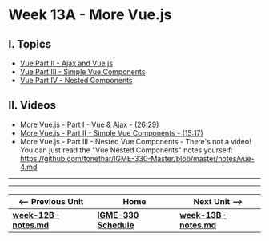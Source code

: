 # Week 13A - More Vue.js

## I. Topics
- [Vue Part II - Ajax and Vue.js](https://github.com/tonethar/IGME-330-Master/blob/master/notes/vue-2.md)
- [Vue Part III - Simple Vue Components](https://github.com/tonethar/IGME-330-Master/blob/master/notes/vue-3.md)
- [Vue Part IV - Nested Components](https://github.com/tonethar/IGME-330-Master/blob/master/notes/vue-4.md)

## II. Videos

- [More Vue.js - Part I - Vue & Ajax - (26:29)](https://video.rit.edu/Watch/Ao8n6ZFf)
- [More Vue.js - Part II - Simple Vue Components - (15:17)](https://video.rit.edu/Watch/Jo2k6XDz)
- More Vue.js - Part III - Nested Vue Components - There's not a video! You can just read the "Vue Nested Components" notes yourself: https://github.com/tonethar/IGME-330-Master/blob/master/notes/vue-4.md



<!--
# Week 13A - Storing data in cloud

## I. Topics
- [Project 2](../projects/project-2.md) requirements have been posted for a while now, and deliverables are due soon! The major components of this project are:
  - It "mashes up" two or more web services to do something useful or entertaining
  - It uses an MVVM framework such as Vue.js to update the page, and does NOT do DOM manipulation via methods such as `document.querySelector()`
  - It stores data *locally* via webstorage
  - It stores data in *the cloud* via Firebase
- So the last piece you need to do project 2 is to get some mojo in Firebase - here are the Firebase exercises/demos:
  - [1 - Intro to Firebase](https://github.com/tonethar/IGME-330-Master/blob/master/notes/firebase-1.md)
  - [2 - Firebase Highscore App](https://github.com/tonethar/IGME-330-Master/blob/master/notes/firebase-2.md)
  - [3 - Firebase Highscore Viewer](https://github.com/tonethar/IGME-330-Master/blob/master/notes/firebase-3.md)
  - [4 - Firebase "Draw & Share" App](https://github.com/tonethar/IGME-330-Master/blob/master/notes/firebase-4.md)
  
**Note:** If you do not follow along and understand what we are doing in these four Firebase chapters, you will have a difficult time meeting the cloud storage requirement of Project 2. 

## II. Video Links

- [Firebase - Part I - Intro - (15:00)](https://video.rit.edu/Watch/Gb6n8C5D)
- [Firebase - Part II - High Score App - (11:08)](https://video.rit.edu/Watch/f9LFg38Q)
- [Firebase - Part III - High Score Viewer - (14:36)](https://video.rit.edu/Watch/Ce6i3E2P)
- [Firebase - Part IV - Draw & Share A - (15:42)](https://video.rit.edu/Watch/Gw84EzLn)
- [Firebase - Part IV - Draw & Share B - (10:42)](https://video.rit.edu/Watch/g6F4Mko3)
- [Firebase - Part IV - Draw & Share C - (17:05)](https://video.rit.edu/Watch/d7N9Biy4)
- [Firebase - Part IV - Draw & Share D - (18:19)](https://video.rit.edu/Watch/m7LWb8z3)

-->

<hr><hr>

| <-- Previous Unit | Home | Next Unit -->
| --- | --- | --- 
| [**week-12B-notes.md**](week-12B-notes.md)     |  [**IGME-330 Schedule**](../schedule.md) | [**week-13B-notes.md**](week-13B-notes.md)
